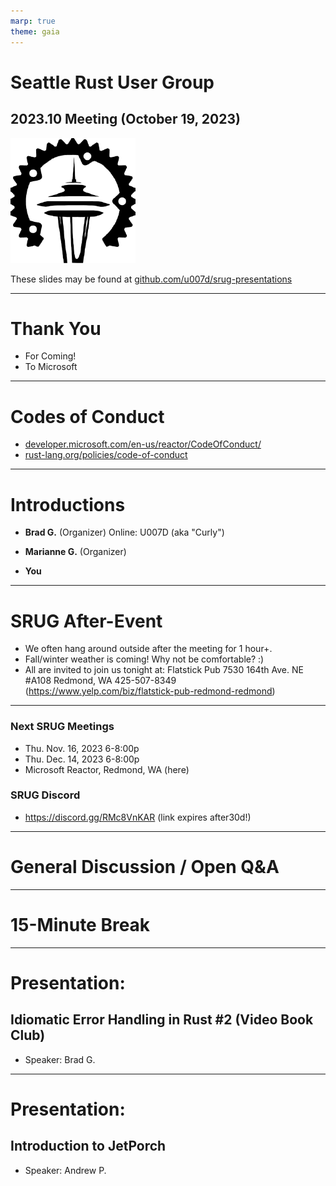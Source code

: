 ```yaml
---
marp: true
theme: gaia
---
```

# Seattle Rust User Group
## 2023.10 Meeting (October 19, 2023)
![20%](srug-logo.jpeg)

These slides may be found at [github.com/u007d/srug-presentations](https://github.com/u007d/srug-presentations/tree/main/2023.03/2023.03.pdf)

---
<!--
footer: ""
-->
# Thank You
* For Coming!
* To Microsoft

---
# Codes of Conduct
* [developer.microsoft.com/en-us/reactor/CodeOfConduct/](https://developer.microsoft.com/en-us/reactor/CodeOfConduct/)
* [rust-lang.org/policies/code-of-conduct](https://www.rust-lang.org/policies/code-of-conduct)

---
# Introductions

* **Brad G.** (Organizer)
Online: U007D (aka "Curly") 
 
* **Marianne G.** (Organizer)

* **You**
---
# SRUG After-Event
* We often hang around outside after the meeting for 1 hour+.
* Fall/winter weather is coming!  Why not be comfortable?  :)
* All are invited to join us tonight at:
    Flatstick Pub
    7530 164th Ave. NE #A108
    Redmond, WA
    425-507-8349
    (https://www.yelp.com/biz/flatstick-pub-redmond-redmond)
---
### Next SRUG Meetings
* Thu. Nov. 16, 2023 6-8:00p
* Thu. Dec. 14, 2023 6-8:00p
* Microsoft Reactor, Redmond, WA (here)

### SRUG Discord
* https://discord.gg/RMc8VnKAR (link expires after30d!)

---
# General Discussion / Open Q&A
---
# 15-Minute Break
---
# Presentation:  
## Idiomatic Error Handling in Rust #2 (Video Book Club)
* Speaker: Brad G.
---
# Presentation:
## Introduction to JetPorch
* Speaker: Andrew P.
